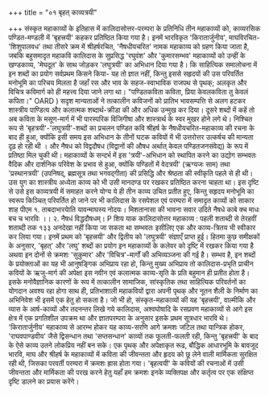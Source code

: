 +++
title = "०१ बृहत् काव्यत्रयी"

+++
संस्कृत महाकाव्यों के इतिहास में कालिदासोत्तर-परम्परा के प्रतिनिधि तीन महाकाव्यों को, काव्यरसिक पण्डित-मण्डली में 'बृहत्त्रयी' कहकर प्रतिष्ठित किया गया है। इनमें भारविकृत 'किरातार्जुनीय', माघविरचित-'शिशुपालवध' तथा तीसरे क्रम में श्रीहर्षरचित, 'नैषधीयचरित' नामक महाकाव्य को ग्रहण किया जाता है, जबकि बहुसमादृत महाकवि कालिदास के सुप्रसिद्ध 'रघुवंश' और 'कुमारसम्भव' महाकाव्यों को उन्हीं के खण्डकाव्य, 'मेघदूत' के साथ जोड़कर 'लघुत्रयी' का अभिधान दिया गया है।
कि साहित्यिक समालोचना में इन शब्दों का प्रयोग सर्वप्रथम किसने किया- यह तो ज्ञात नहीं, किन्तु इससे सहृदयों की उस परिवर्तित मनोभूमि का परिचय मिलता है जहाँ रस और भाव के सहज-स्वाभाविक राजपथ से पृथक्; अलकृत और विचित्र कविमार्ग को ही महत्त्व दिया जाने लगा था।
"पण्डितकविता कविता, प्रिया
केवलकविता तु केवलं कपिता।" OARD ) सदृश मान्यताओं ने तत्कालीन कविजनों को प्रातिभ भावसम्पत्ति से अलग हटकर शास्त्रीय पाण्डित्य और कलात्मक शब्दार्थ-क्रीडा की और अधिक उन्मुख कर दिया। दूसरे शब्दों में कहें तो अब कविता के मसूण-मार्ग में भी पारस्परिक विजिगीषा और शास्त्रार्थ के स्वर मुखर होने लगे थे। निश्चित रूप से 'बृहत्रयी'-'लघुत्रयी'-शब्दों का प्रचलन पण्डित कवि श्रीहर्ष के नैषधीयचरित-महाकाव्य की रचना के बाद ही हुआ, क्योंकि इसी समय इस अभिधान के तीनों घटक कवियों में भी उत्तरोत्तर उत्कर्षच की मान्यता दृढ़ हो रही थी । और नैषध को विद्वदौषध (विद्वानों की औषध अर्थात् केवल पण्डितजनसंवेद्य) के रूप में प्रतिष्ठा मिल चुकी थी।
महाकाव्यों के सन्दर्भ में इस 'त्रयी'-अभिधान को स्थापित करने का उद्योग सम्भवतः वैदिक और दार्शनिक परिवेश के प्रभाव से हुआ, क्योंकि पण्डितों में वेदत्रयी' (ऋग्यजः साम) तथा 'प्रस्थानत्रयी' (उपनिषद्, ब्रह्मसूत्र तथा भगवद्गीता) की प्रसिद्धि और श्रेष्ठता की स्वीकृति पहले से ही थी। उस युग का शास्त्रीय अध्येता काव्य को भी उसी मानदण्ड पर रखकर प्रतिष्ठित करना चाहता था। इस दृष्टि से उसे इस काव्यत्रयी में समाहत करने योग्य ये ही तीन काव्य उचित प्रतीत हुए, किन्तु सहृदय मनोभूमि का स्वरूप किञ्चित् परिवर्तित हो जाने पर भी कालिदास के रसपेशल एवं परम्परा में समादृत काव्यों को
साकार शाह पीएम १. ताबदाभारयेाति यावन्माघस्य नोदयः। मिशतानासा की भावना सवार
उदिते नैषधे काबे क्च माधः बच च भारविः ।। २. नैषधं विद्धदौषधम्।
P शिय
  याक
कालिदासोत्तर महाकाव्य : पहली शताब्दी से तेरहवीं शताब्दी तक १३३ अनदेखा नहीं किया जा सकता था सम्भवतः इसीलिए एक और काव्य-त्रितय भी स्वीकार कर लिया गया। इनमें प्रथम को 'बृहत्त्रयी' और द्वितीय को 'लघुत्रयी' संज्ञाएँ प्राप्त हुई। हितमा कुछ समीक्षकों के अनुसार, 'बृहत्' और 'लघु' शब्दों का प्रयोग इन महाकाव्यों के कलेवर को दृष्टि में रखकर किया गया है अथवा इन दोनों से क्रमशः 'सुकुमार' और 'विचित्र'-मार्गों की अभिव्यञ्जना की गई है। सम्भव है, इन शब्दों के प्रयोक्ताओं का यह भी आनुषङ्गिक अभिप्राय रहा हो, किन्तु मुख्य अभिप्राय तो कालिदास-प्रभृति प्राचीन कवियों के ऋजु-मार्ग की अपेक्षा इस नवीन एवं कलात्मक काव्य-सृति के प्रति बहुमान ही प्रतीत होता है। इसके मनोवैज्ञानिक कारणों के रूप में तत्कालीन सामाजिक, सांस्कृतिक तथा साहित्यिक परिवर्तनों का योगदान अवश्य रहा होगा साथ ही, प्रतिभाशाली महाकवियों द्वारा अपनी पृथक् और नूतन शैली के निर्माण का अभिनिवेश भी इसमें एक हेतु हो सकता है। जो भी हो, संस्कृत-महाकाव्यों की यह 'बृहत्त्रयी', वाल्मीकि और व्यास के आर्ष-काव्यों
और तदनन्तर लिखे गये कालिदास, अश्वघोषादि के रसप्रवण महाकाव्यों से आगे इस क्षेत्र में एक प्रगतिशील उपक्रम था और ज्ञातपरम्परा के अनुसार इसके प्रथम सूत्रधार भारवि थे। 'किरातार्जुनीय' महाकाव्य से आरम्भ होकर यह काव्य-सरणि आगे क्रमशः जटिल तथा यान्त्रिक होकर, 'राघवपाण्डवीय' जैसे द्विसन्धान तथा 'सप्तसन्धान' काव्यों तक फूलती-फलती रही, किन्तु 'बृहत्त्रयी' के बाद के ऐसे काव्य उतने लोकप्रिय नहीं बन सके। एक पृथक्
और अपेक्षाकृत रूढ, बौद्धिक आधारभूमि के बावजूद भारवि, माघ और श्रीहर्ष के महाकाव्यों में कविता की जीवन्तता और हृदय को छू लेने वाली मार्मिकता सुरक्षित रही थी, जिसका परवर्ती परम्परा में क्रमशः ह्रास होता गया। 'बृहत्वयी' के कवियों की रचनाओं में उसी जीवन्तता और मार्मिकता की परख करने हेतु यहाँ हम क्रमशः इनके व्यक्तिपक्ष और कर्तृत्व पर एक संक्षिप्त दृष्टि डालने का प्रयास करेंगे।